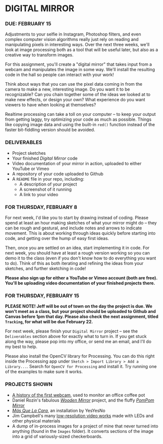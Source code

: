 DIGITAL MIRROR
====

### DUE: FEBRUARY 15  

Adjustments to your selfie in Instagram, Photoshop filters, and even complex computer vision algorithms really just rely on reading and manipulating pixels in interesting ways. Over the next three weeks, we'll look at image processing both as a tool that will be useful later, but also as a creative way to transform images.

For this assignment, you'll create a "digital mirror" that takes input from a webcam and manipulates the image in some way. We'll install the resulting code in the hall so people can interact with your work!

Think about ways that you can use the pixel data coming in from the camera to make a new, interesting image. Do you want it to be recognizable? Can you chain together some of the ideas we looked at to make new effects, or design your own? What experience do you want viewers to have when looking at themselves?

Realtime processing can take a toll on your computer – to keep your output from getting laggy, try optimizing your code as much as possible. Things like copying image data and using the built-in `red()` function instead of the faster bit-fiddling version should be avoided.

### DELIVERABLES  
* Project sketches  
* Your finished *Digital Mirror* code  
* Video documentation of your mirror in action, uploaded to either YouTube or Vimeo  
* A repository of your code uploaded to Github  
* A `README` file in your repo, including:
  * A description of your project  
  * A screenshot of it running  
  * A link to your video  

### FOR THURSDAY, FEBRUARY 8  
For next week, I'd like you to start by drawing instead of coding. Please spend at least an hour making sketches of what your mirror might do – they can be rough and gestural, and include notes and arrows to indicate movement. This is about working through ideas quickly before starting into code, and getting over the hump of easy first ideas.

Then, once you are settled on an idea, start implementing it in code. For next week, you should have at least a rough version working so you can demo it to the class (even if you don't know how to do everything you want to do). Think of this as both iterating and refining the ideas from your sketches, and further sketching in code!

**Please also sign up for either a YouTube or Vimeo account (both are free). You'll be uploading video documentation of your finished projects there.**

### FOR THURSDAY, FEBRUARY 15  
**PLEASE NOTE! Jeff will be out of town on the day the project is due. We won't meet as a class, but your project should be uploaded to Github and Canvas before 1pm that day. Please also check the next assignment, titled `Tracking`, for what will be due February 22.**

For next week, please finish your `Digital Mirror` project – see the `Deliverables` section above for exactly what to turn in. If you get stuck along the way, please pop into my office, or send me an email, and I'll do my best to help.

Please also install the OpenCV library for Processing. You can do this right inside the Processing app under `Sketch > Import Library > Add a Library...`. Search for `OpenCV for Processing` and install it. Try running one of the examples to make sure it works.

### PROJECTS SHOWN  

* [A history of the first webcam](https://youtu.be/a4PX8vksBFU), used to monitor an office coffee pot  
* Daniel Rozin's fabulous [*Wooden Mirror*](http://www.smoothware.com/danny/woodenmirror.html) project, and the fluffy [*PomPom Mirror*](http://www.bitforms.com/rozin/pompom-mirror)  
* [*Más Que La Cara*](https://medium.com/@zachlieberman/m%C3%A1s-que-la-cara-overview-48331a0202c0), an installation by YesYesNo  
* Jim Campbell's many [low-resolution video works](http://www.jimcampbell.tv/portfolio/low_resolution_works/) made with LEDs and other physical materials  
* A dump of in-process images for a project of mine that never turned into anything (found in the `Images` folder). It converts sections of the image into a grid of variously-sized checkerboards.  

